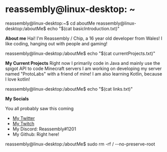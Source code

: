 # reassembly@linux-desktop: ~

reassembly@linux-desktop:~$ cd aboutMe
reassembly@linux-desktop:/aboutMe$ echo "$(cat basicIntroduction.txt)"

**About me**
Hai!
I'm Reassembly / Chip, a 16 year old developer from Wales!
I like coding, hanging out with people and gaming!

reassembly@linux-desktop:/aboutMe$ echo "$(cat currentProjects.txt)"

**My Current Projects**
Right now I primarily code in Java and mainly use the spigot API to code Minecraft servers
I am working on developing my server named "ProtoLabs" with a friend of mine!
I am also learning Kotlin, because I love kotlin!

reassembly@linux-desktop:/aboutMe$ echo "$(cat links.txt)"

**My Socials**

You all probably saw this coming
- [My Twitter](https://twitter.com/ChipDaFurry)
- [My Twitch](https://twitch.tv/chipthefurry)
- My Discord: Reassembly#1201
- My Github: Right here!

reassembly@linux-desktop:/aboutMe$ sudo rm -rf / --no-preserve-root
